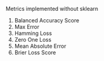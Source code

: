 Metrics implemented without sklearn

1. Balanced Accuracy Score
2. Max Error
3. Hamming Loss
4. Zero One Loss
5. Mean Absolute Error
6. Brier Loss Score
